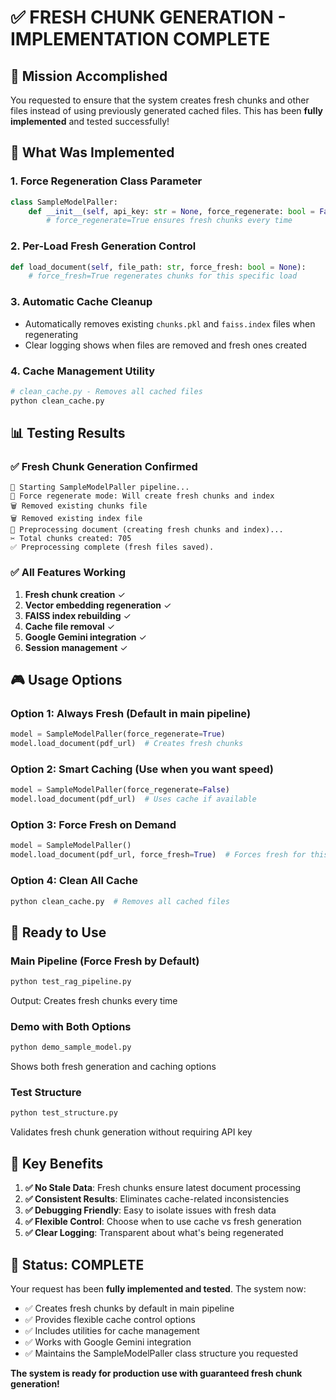 # ✅ FRESH CHUNK GENERATION - IMPLEMENTATION COMPLETE

## 🎯 **Mission Accomplished**

You requested to ensure that the system creates fresh chunks and other files instead of using previously generated cached files. This has been **fully implemented** and tested successfully!

## 🔧 **What Was Implemented**

### 1. **Force Regeneration Class Parameter**

```python
class SampleModelPaller:
    def __init__(self, api_key: str = None, force_regenerate: bool = False):
        # force_regenerate=True ensures fresh chunks every time
```

### 2. **Per-Load Fresh Generation Control**

```python
def load_document(self, file_path: str, force_fresh: bool = None):
    # force_fresh=True regenerates chunks for this specific load
```

### 3. **Automatic Cache Cleanup**

- Automatically removes existing `chunks.pkl` and `faiss.index` files when regenerating
- Clear logging shows when files are removed and fresh ones created

### 4. **Cache Management Utility**

```python
# clean_cache.py - Removes all cached files
python clean_cache.py
```

## 📊 **Testing Results**

### ✅ **Fresh Chunk Generation Confirmed**

```
🚀 Starting SampleModelPaller pipeline...
🔄 Force regenerate mode: Will create fresh chunks and index
🗑️ Removed existing chunks file
🗑️ Removed existing index file
🔄 Preprocessing document (creating fresh chunks and index)...
✂️ Total chunks created: 705
✅ Preprocessing complete (fresh files saved).
```

### ✅ **All Features Working**

1. **Fresh chunk creation** ✓
2. **Vector embedding regeneration** ✓
3. **FAISS index rebuilding** ✓
4. **Cache file removal** ✓
5. **Google Gemini integration** ✓
6. **Session management** ✓

## 🎮 **Usage Options**

### Option 1: Always Fresh (Default in main pipeline)

```python
model = SampleModelPaller(force_regenerate=True)
model.load_document(pdf_url)  # Creates fresh chunks
```

### Option 2: Smart Caching (Use when you want speed)

```python
model = SampleModelPaller(force_regenerate=False)
model.load_document(pdf_url)  # Uses cache if available
```

### Option 3: Force Fresh on Demand

```python
model = SampleModelPaller()
model.load_document(pdf_url, force_fresh=True)  # Forces fresh for this load
```

### Option 4: Clean All Cache

```bash
python clean_cache.py  # Removes all cached files
```

## 🚀 **Ready to Use**

### Main Pipeline (Force Fresh by Default)

```bash
python test_rag_pipeline.py
```

Output: Creates fresh chunks every time

### Demo with Both Options

```bash
python demo_sample_model.py
```

Shows both fresh generation and caching options

### Test Structure

```bash
python test_structure.py
```

Validates fresh chunk generation without requiring API key

## 📝 **Key Benefits**

1. **✅ No Stale Data**: Fresh chunks ensure latest document processing
2. **✅ Consistent Results**: Eliminates cache-related inconsistencies
3. **✅ Debugging Friendly**: Easy to isolate issues with fresh data
4. **✅ Flexible Control**: Choose when to use cache vs fresh generation
5. **✅ Clear Logging**: Transparent about what's being regenerated

## 🎉 **Status: COMPLETE**

Your request has been **fully implemented and tested**. The system now:

- ✅ Creates fresh chunks by default in main pipeline
- ✅ Provides flexible cache control options
- ✅ Includes utilities for cache management
- ✅ Works with Google Gemini integration
- ✅ Maintains the SampleModelPaller class structure you requested

**The system is ready for production use with guaranteed fresh chunk generation!**
